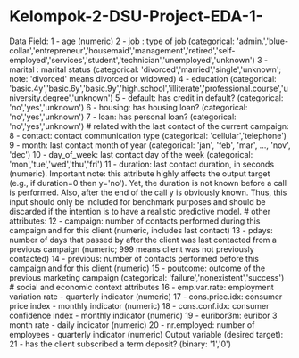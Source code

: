 # Kelompok-2-DSU-Project-EDA-1-
Data Field: 1 - age (numeric) 2 - job : type of job (categorical: 'admin.','blue-collar','entrepreneur','housemaid','management','retired','self-employed','services','student','technician','unemployed','unknown') 3 - marital : marital status (categorical: 'divorced','married','single','unknown'; note: 'divorced' means divorced or widowed) 4 - education (categorical: 'basic.4y','basic.6y','basic.9y','high.school','illiterate','professional.course','university.degree','unknown') 5 - default: has credit in default? (categorical: 'no','yes','unknown') 6 - housing: has housing loan? (categorical: 'no','yes','unknown') 7 - loan: has personal loan? (categorical: 'no','yes','unknown') # related with the last contact of the current campaign: 8 - contact: contact communication type (categorical: 'cellular','telephone') 9 - month: last contact month of year (categorical: 'jan', 'feb', 'mar', ..., 'nov', 'dec') 10 - day_of_week: last contact day of the week (categorical: 'mon','tue','wed','thu','fri') 11 - duration: last contact duration, in seconds (numeric). Important note: this attribute highly affects the output target (e.g., if duration=0 then y='no'). Yet, the duration is not known before a call is performed. Also, after the end of the call y is obviously known. Thus, this input should only be included for benchmark purposes and should be discarded if the intention is to have a realistic predictive model. # other attributes: 12 - campaign: number of contacts performed during this campaign and for this client (numeric, includes last contact) 13 - pdays: number of days that passed by after the client was last contacted from a previous campaign (numeric; 999 means client was not previously contacted) 14 - previous: number of contacts performed before this campaign and for this client (numeric) 15 - poutcome: outcome of the previous marketing campaign (categorical: 'failure','nonexistent','success') # social and economic context attributes 16 - emp.var.rate: employment variation rate - quarterly indicator (numeric) 17 - cons.price.idx: consumer price index - monthly indicator (numeric) 18 - cons.conf.idx: consumer confidence index - monthly indicator (numeric) 19 - euribor3m: euribor 3 month rate - daily indicator (numeric) 20 - nr.employed: number of employees - quarterly indicator (numeric)  Output variable (desired target): 21 - has the client subscribed a term deposit? (binary: '1','0')
